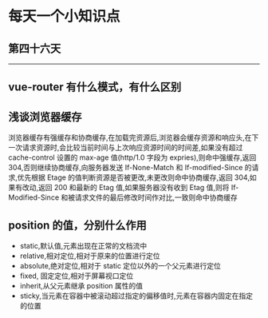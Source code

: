 # 每天一个小知识点

## 第四十六天

---

## vue-router 有什么模式，有什么区别

## 浅谈浏览器缓存

浏览器缓存有强缓存和协商缓存,在加载完资源后,浏览器会缓存资源和响应头,在下一次请求资源时,会比较当前时间与上次响应资源时间的时间差,如果没有超过 cache-control 设置的 max-age 值(http/1.0 字段为 expries),则命中强缓存,返回 304,否则继续协商缓存,向服务器发送 If-None-Match 和 If-modified-Since 的请求,优先根据 Etage 的值判断资源是否被更改,未更改则命中协商缓存,返回 304,如果有改动,返回 200 和最新的 Etag 值,如果服务器没有收到 Etag 值,则将 If-Modified-Since 和被请求文件的最后修改时间作对比,一致则命中协商缓存

## position 的值，分别什么作用

- static,默认值,元素出现在正常的文档流中
- relative,相对定位,相对于原来的位置进行定位
- absolute,绝对定位,相对于 static 定位以外的一个父元素进行定位
- fixed, 固定定位,相对于屏幕视口定位
- inherit,从父元素继承 position 属性的值
- sticky,当元素在容器中被滚动超过指定的偏移值时,元素在容器内固定在指定的位置
